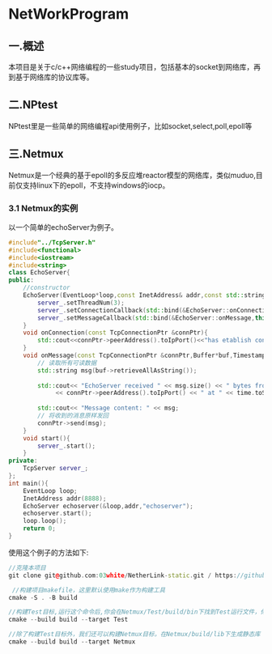 # NetWorkProgram
## 一.概述
本项目是关于c/c++网络编程的一些study项目，包括基本的socket到网络库，再到基于网络库的协议库等。
## 二.NPtest
NPtest里是一些简单的网络编程api使用例子，比如socket,select,poll,epoll等
## 三.Netmux
Netmux是一个经典的基于epoll的多反应堆reactor模型的网络库，类似muduo,目前仅支持linux下的epoll，不支持windows的iocp。
### 3.1 Netmux的实例
以一个简单的echoServer为例子。
```cpp
#include"../TcpServer.h"
#include<functional>
#include<iostream>
#include<string>
class EchoServer{
public:
    //constructor
    EchoServer(EventLoop*loop,const InetAddress& addr,const std::string &name):server_(loop,addr,name){
        server_.setThreadNum(3);
        server_.setConnectionCallback(std::bind(&EchoServer::onConnection,this,std::placeholders::_1));
        server_.setMessageCallback(std::bind(&EchoServer::onMessage,this,std::placeholders::_1,std::placeholders::_2,std::placeholders::_3));
    }
    void onConnection(const TcpConnectionPtr &connPtr){
        std::cout<<connPtr->peerAddress().toIpPort()<<"has etablish connection !"<<std::endl;
    }
    void onMessage(const TcpConnectionPtr &connPtr,Buffer*buf,Timestamp time){
        // 读取所有可读数据
        std::string msg(buf->retrieveAllAsString());
    
        std::cout<< "EchoServer received " << msg.size() << " bytes from "
             << connPtr->peerAddress().toIpPort() << " at " << time.toString()<<std::endl;
    
        std::cout<< "Message content: " << msg; 
        // 将收到的消息原样发回
        connPtr->send(msg);
    }
    void start(){
        server_.start();
    }
private:
    TcpServer server_;
};
int main(){
    EventLoop loop;
    InetAddress addr(8888);
    EchoServer echoserver(&loop,addr,"echoserver");
    echoserver.start();
    loop.loop();
    return 0;
}
```
使用这个例子的方法如下:
```cpp
//克隆本项目
git clone git@github.com:03white/NetherLink-static.git / https://github.com/03white/NetherLink-static.git
```

```cpp
 //构建项目makefile，这里默认使用make作为构建工具
cmake -S . -B build
```

```cpp
//构建Test目标,运行这个命令后,你会在Netmux/Test/build/bin下找到Test运行文件，你可以运行它。
cmake --build build --target Test
```
```cpp
//除了构建Test目标外，我们还可以构建Netmux目标，在Netmux/build/lib下生成静态库
cmake --build build --target Netmux
```
